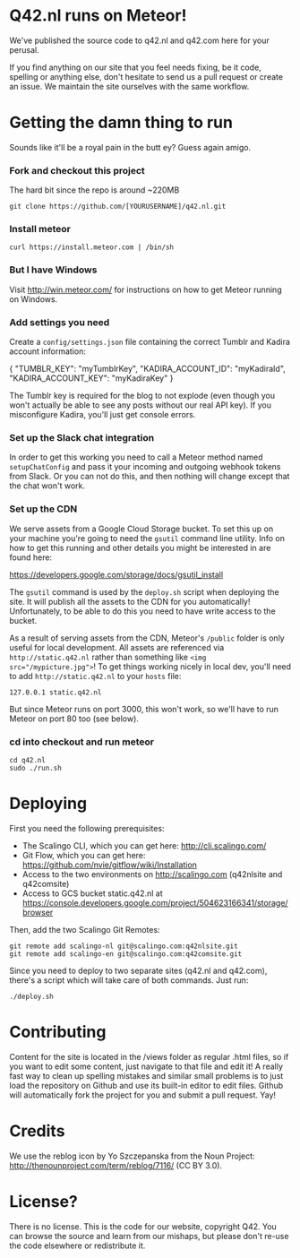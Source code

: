 # Q42.nl runs on Meteor!

We've published the source code to q42.nl and q42.com here for your perusal.

If you find anything on our site that you feel needs fixing, be it code, spelling or anything else,
don't hesitate to send us a pull request or create an issue. We maintain the site ourselves with the same workflow.

# Getting the damn thing to run
Sounds like it'll be a royal pain in the butt ey? Guess again amigo.

### Fork and checkout this project
The hard bit since the repo is around ~220MB

	git clone https://github.com/[YOURUSERNAME]/q42.nl.git

### Install meteor

	curl https://install.meteor.com | /bin/sh

### But I have Windows

Visit http://win.meteor.com/ for instructions on how to get Meteor running on Windows.

### Add settings you need

Create a `config/settings.json` file containing the correct Tumblr and Kadira account information:

  {
    "TUMBLR_KEY": "myTumblrKey",
		"KADIRA_ACCOUNT_ID": "myKadiraId",
		"KADIRA_ACCOUNT_KEY": "myKadiraKey"
  }

The Tumblr key is required for the blog to not explode (even though you won't actually be able to see any posts without our real API key). If you misconfigure Kadira, you'll just get console errors.

### Set up the Slack chat integration

In order to get this working you need to call a Meteor method named `setupChatConfig` and pass it your incoming and outgoing webhook tokens from Slack. Or you can not do this, and then nothing will change except that the chat won't work.

### Set up the CDN

We serve assets from a Google Cloud Storage bucket. To set this up on your machine you're going to need the `gsutil` command line utility. Info on how to get this running and other details you might be interested in are found here:

https://developers.google.com/storage/docs/gsutil_install

The `gsutil` command is used by the `deploy.sh` script when deploying the site. It will publish all the assets to the CDN for you automatically! Unfortunately, to be able to do this you need to have write access to the bucket.

As a result of serving assets from the CDN, Meteor's `/public` folder is only useful for local development. All assets are referenced via `http://static.q42.nl` rather than something like `<img src="/mypicture.jpg">`! To get things working nicely in local dev, you'll need to add `http://static.q42.nl` to your `hosts` file:

	127.0.0.1 static.q42.nl

But since Meteor runs on port 3000, this won't work, so we'll have to run Meteor on port 80 too (see below).

### cd into checkout and run meteor

	cd q42.nl
	sudo ./run.sh

# Deploying

First you need the following prerequisites:

 - The Scalingo CLI, which you can get here: http://cli.scalingo.com/
 - Git Flow, which you can get here: https://github.com/nvie/gitflow/wiki/Installation
 - Access to the two environments on http://scalingo.com (q42nlsite and q42comsite)
 - Access to GCS bucket static.q42.nl at https://console.developers.google.com/project/504623166341/storage/browser

Then, add the two Scalingo Git Remotes:

    git remote add scalingo-nl git@scalingo.com:q42nlsite.git
    git remote add scalingo-en git@scalingo.com:q42comsite.git

Since you need to deploy to two separate sites (q42.nl and q42.com), there's a script which will take care of both commands. Just run:

	./deploy.sh

# Contributing

Content for the site is located in the /views folder as regular .html files, so if you want to edit some content, just
navigate to that file and edit it! A really fast way to clean up spelling mistakes and similar small problems is to just load the repository on Github and use its built-in editor to edit files. Github will automatically fork the project for you and submit a pull request. Yay!

# Credits

We use the reblog icon by Yo Szczepanska from the Noun Project: http://thenounproject.com/term/reblog/7116/ (CC BY 3.0).

# License?

There is no license. This is the code for our website, copyright Q42. You can browse the source and learn from our mishaps,
but please don't re-use the code elsewhere or redistribute it.
